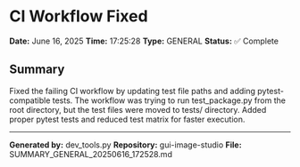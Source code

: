 # CI Workflow Fixed

**Date:** June 16, 2025
**Time:** 17:25:28
**Type:** GENERAL
**Status:** ✅ Complete

## Summary

Fixed the failing CI workflow by updating test file paths and adding pytest-compatible tests. The workflow was trying to run test_package.py from the root directory, but the test files were moved to tests/ directory. Added proper pytest tests and reduced test matrix for faster execution.

---

**Generated by:** dev_tools.py
**Repository:** gui-image-studio
**File:** SUMMARY_GENERAL_20250616_172528.md
